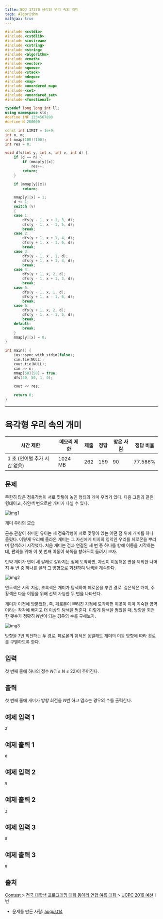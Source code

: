 ```yaml
---
title: BOJ 17370 육각형 우리 속의 개미
tags: Algorithm
mathjax: true
---
```



```c++
#include <cstdio>
#include <cstdlib>
#include <iostream>
#include <cstring>
#include <string>
#include <algorithm>
#include <cmath>
#include <vector>
#include <queue>
#include <stack>
#include <deque>
#include <map>
#include <unordered_map>
#include <set>
#include <unordered_set>
#include <functional>

typedef long long int ll;
using namespace std;
#define INF 1234567890
#define N 200000

const int LIMIT = 1e+9;
int n, m;
int mmap[100][100];
int res = 0;

void dfs(int y, int x, int v, int d) {
	if (d == n) {
		if (mmap[y][x])
			res++;
		return;
	}

	if (mmap[y][x])
		return;

	mmap[y][x] = 1;
	d += 1;
	switch (v)
	{
	case 1:	
		dfs(y - 1, x + 1, 3, d);
		dfs(y - 1, x - 1, 5, d);
		break;
	case 2:
		dfs(y + 1, x + 1, 4, d);
		dfs(y + 1, x - 1, 6, d);
		break;
	case 3:
		dfs(y - 1, x , 1, d);
		dfs(y + 1, x + 1, 4, d);
		break;
	case 4:
		dfs(y + 1, x, 2, d);
		dfs(y - 1, x + 1, 3, d);
		break;
	case 5:
		dfs(y - 1, x, 1, d);
		dfs(y + 1, x - 1, 6, d);
		break;
	case 6:
		dfs(y + 1, x, 2, d);
		dfs(y - 1, x - 1, 5, d);
		break;
	default:
		break;
	}
	mmap[y][x] = 0;
}

int main() {
	ios::sync_with_stdio(false);
	cin.tie(NULL);
	cout.tie(NULL);
	cin >> n;
	mmap[50][50] = true;
	dfs(49, 50, 1, 0);

	cout << res;

	return 0;
}


```





---



# 육각형 우리 속의 개미

| 시간 제한                    | 메모리 제한 | 제출 | 정답 | 맞은 사람 | 정답 비율 |
| ---------------------------- | ----------- | ---- | ---- | --------- | --------- |
| 1 초 (언어별 추가 시간 없음) | 1024 MB     | 262  | 159  | 90        | 77.586%   |

## 문제

무한히 많은 정육각형이 서로 맞닿아 놓인 형태의 개미 우리가 있다. 다음 그림과 같은 형태이고, 하얀색 변으로만 개미가 다닐 수 있다.

![img1](https://upload.acmicpc.net/a62eeb9c-2d2d-44f8-bc58-f475ba72e514/-/preview/)

개미 우리의 모습

곤충 관찰이 취미인 유이는 세 정육각형이 서로 맞닿아 있는 어떤 점 위에 개미를 하나 올렸다. 이렇게 우리에 올라온 개미는 그 자신에게 미지의 영역인 우리를 페로몬을 뿌리며 탐색하기 시작했다. 처음 개미는 점과 연결된 세 변 중 하나를 향해 이동을 시작하는데, 편의를 위해 이 첫 번째 이동이 북쪽을 향하도록 돌려서 보자.

만약 개미가 변이 세 갈래로 갈라지는 점에 도착하면, 자신이 이동해온 변을 제외한 나머지 두 변 중 하나를 골라 그 방향으로 회전하여 탐색을 계속한다.

![img2](https://upload.acmicpc.net/3c98ee70-eb95-42ed-a469-9ca9e47b77db/-/preview/)

연두색은 시작 지점, 초록색은 개미가 탐색하며 페로몬을 뿌린 경로. 검은색은 개미, 주황색은 다음 이동을 위해 선택 가능한 두 변을 나타낸다.

개미가 이전에 방문했던, 즉, 페로몬이 뿌려진 지점에 도착하면 이곳이 이미 익숙한 영역이라는 착각에 빠지고 더 이상의 탐색을 멈춘다. 이렇게 탐색을 멈췄을 때, 방향을 회전한 횟수가 정확히 *N*번이 되는 경우의 수를 구해보자.

![img3](https://upload.acmicpc.net/aff82ba5-e6e9-498c-80ac-04d2cc5cf6f9/-/preview/)

방향을 7번 회전하는 두 경로. 페로몬의 궤적은 동일해도 개미의 이동 방향에 따라 경로를 구별하도록 한다.

## 입력

첫 번째 줄에 하나의 정수 *N*(1 ≤ *N* ≤ 22)이 주어진다.

## 출력

첫 번째 줄에 개미가 방향 회전을 *N*번 하고 멈추는 경우의 수를 출력한다.



## 예제 입력 1

```
2
```

## 예제 출력 1

```
0
```

## 예제 입력 2

```
5
```

## 예제 출력 2

```
2
```

## 예제 입력 3

```
8
```

## 예제 출력 3

```
8
```



## 출처

[Contest ](https://www.acmicpc.net/category/45)> [전국 대학생 프로그래밍 대회 동아리 연합 여름 대회 ](https://www.acmicpc.net/category/318)> [UCPC 2019 예선](https://www.acmicpc.net/category/detail/2053) I번

- 문제를 만든 사람: [august14](https://www.acmicpc.net/user/august14)